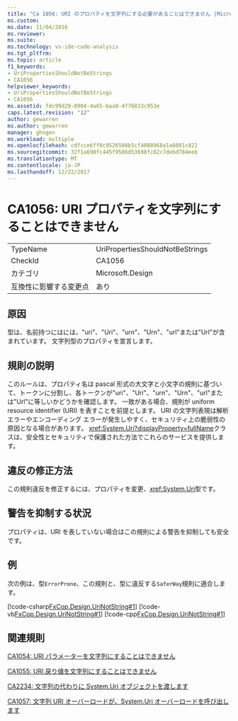 ```yaml
---
title: "Ca 1056: URI のプロパティを文字列にする必要があることはできません |Microsoft ドキュメント"
ms.custom: 
ms.date: 11/04/2016
ms.reviewer: 
ms.suite: 
ms.technology: vs-ide-code-analysis
ms.tgt_pltfrm: 
ms.topic: article
f1_keywords:
- UriPropertiesShouldNotBeStrings
- CA1056
helpviewer_keywords:
- UriPropertiesShouldNotBeStrings
- CA1056
ms.assetid: fdc99d29-0904-4a65-baa8-4f76833c953e
caps.latest.revision: "12"
author: gewarren
ms.author: gewarren
manager: ghogen
ms.workload: multiple
ms.openlocfilehash: cdfcce6ff0c9526508b5cf4088968a1a8081c822
ms.sourcegitcommit: 32f1a690fc445f9586d53698fc82c7debd784eeb
ms.translationtype: MT
ms.contentlocale: ja-JP
ms.lasthandoff: 12/22/2017
---
```

# <a name="ca1056-uri-properties-should-not-be-strings"></a>CA1056: URI プロパティを文字列にすることはできません
|||  
|-|-|  
|TypeName|UriPropertiesShouldNotBeStrings|  
|CheckId|CA1056|  
|カテゴリ|Microsoft.Design|  
|互換性に影響する変更点|あり|  
  
## <a name="cause"></a>原因  
 型は、名前持つにはには、"uri"、"Uri"、"urn"、"Urn"、"url"または"Url"が含まれています。 文字列型のプロパティを宣言します。  
  
## <a name="rule-description"></a>規則の説明  
 このルールは、プロパティ名は pascal 形式の大文字と小文字の規則に基づいて、トークンに分割し、各トークンが"uri"、"Uri"、"urn"、"Urn"、"url"または"Url"に等しいかどうかを確認します。 一致がある場合、規則が uniform resource identifier (URI) を表すことを前提とします。 URI の文字列表現は解析エラーやエンコーディング エラーが発生しやすく、セキュリティ上の脆弱性の原因となる場合があります。 <xref:System.Uri?displayProperty=fullName>クラスは、安全性とセキュリティで保護された方法でこれらのサービスを提供します。  
  
## <a name="how-to-fix-violations"></a>違反の修正方法  
 この規則違反を修正するには、プロパティを変更、<xref:System.Uri>型です。  
  
## <a name="when-to-suppress-warnings"></a>警告を抑制する状況  
 プロパティは、URI を表していない場合はこの規則による警告を抑制しても安全です。  
  
## <a name="example"></a>例  
 次の例は、型`ErrorProne`、この規則と、型に違反する`SaferWay`規則に適合します。  
  
 [!code-csharp[FxCop.Design.UriNotString#1](../code-quality/codesnippet/CSharp/ca1056-uri-properties-should-not-be-strings_1.cs)]
 [!code-vb[FxCop.Design.UriNotString#1](../code-quality/codesnippet/VisualBasic/ca1056-uri-properties-should-not-be-strings_1.vb)]
 [!code-cpp[FxCop.Design.UriNotString#1](../code-quality/codesnippet/CPP/ca1056-uri-properties-should-not-be-strings_1.cpp)]  
  
## <a name="related-rules"></a>関連規則  
 [CA1054: URI パラメーターを文字列にすることはできません](../code-quality/ca1054-uri-parameters-should-not-be-strings.md)  
  
 [CA1055: URI 戻り値を文字列にすることはできません](../code-quality/ca1055-uri-return-values-should-not-be-strings.md)  
  
 [CA2234: 文字列の代わりに System.Uri オブジェクトを渡します](../code-quality/ca2234-pass-system-uri-objects-instead-of-strings.md)  
  
 [CA1057: 文字列 URI オーバーロードが、System.Uri オーバーロードを呼び出します](../code-quality/ca1057-string-uri-overloads-call-system-uri-overloads.md)